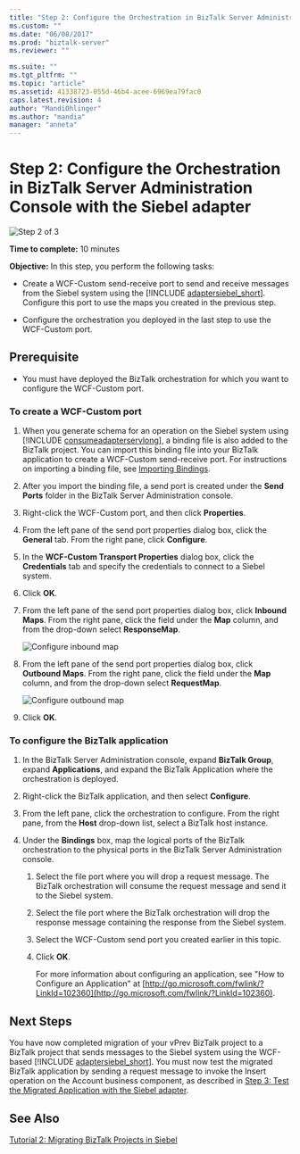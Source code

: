 ```yaml
---
title: "Step 2: Configure the Orchestration in BizTalk Server Administration Console with the Siebel adapter | Microsoft Docs"
ms.custom: ""
ms.date: "06/08/2017"
ms.prod: "biztalk-server"
ms.reviewer: ""

ms.suite: ""
ms.tgt_pltfrm: ""
ms.topic: "article"
ms.assetid: 41338723-055d-46b4-acee-6969ea79fac0
caps.latest.revision: 4
author: "MandiOhlinger"
ms.author: "mandia"
manager: "anneta"
---
```

# Step 2: Configure the Orchestration in BizTalk Server Administration Console with the Siebel adapter
![Step 2 of 3](../../adapters-and-accelerators/adapter-oracle-database/media/step-2of3.gif "Step_2of3")  
  
 **Time to complete:** 10 minutes  
  
 **Objective:** In this step, you perform the following tasks:  
  
- Create a WCF-Custom send-receive port to send and receive messages from the Siebel system using the [!INCLUDE [adaptersiebel_short](../../includes/adaptersiebel-short-md.md)]. Configure this port to use the maps you created in the previous step.  
  
- Configure the orchestration you deployed in the last step to use the WCF-Custom port.  
  
## Prerequisite  
  
-   You must have deployed the BizTalk orchestration for which you want to configure the WCF-Custom port.  
  
### To create a WCF-Custom port  
  
1. When you generate schema for an operation on the Siebel system using [!INCLUDE [consumeadapterservlong](../../includes/consumeadapterservlong-md.md)], a binding file is also added to the BizTalk project. You can import this binding file into your BizTalk application to create a WCF-Custom send-receive port. For instructions on importing a binding file, see [Importing Bindings](http://msdn.microsoft.com/library/908ab90c-2ba2-4c65-9f74-10579f06e372).  
  
2. After you import the binding file, a send port is created under the **Send Ports** folder in the BizTalk Server Administration console.  
  
3. Right-click the WCF-Custom port, and then click **Properties**.  
  
4. From the left pane of the send port properties dialog box, click the **General** tab. From the right pane, click **Configure**.  
  
5. In the **WCF-Custom Transport Properties** dialog box, click the **Credentials** tab and specify the credentials to connect to a Siebel system.  
  
6. Click **OK**.  
  
7. From the left pane of the send port properties dialog box, click **Inbound Maps**. From the right pane, click the field under the **Map** column, and from the drop-down select **ResponseMap**.  
  
    ![Configure inbound map](../../adapters-and-accelerators/adapter-siebel/media/e1ceee98-9f10-40f1-a611-88d3a2c102a9.gif "e1ceee98-9f10-40f1-a611-88d3a2c102a9")  
  
8. From the left pane of the send port properties dialog box, click **Outbound Maps**. From the right pane, click the field under the **Map** column, and from the drop-down select **RequestMap**.  
  
    ![Configure outbound map](../../adapters-and-accelerators/adapter-siebel/media/8f8efeaa-d5cd-4ed3-b2f3-a600c48c3bb9.gif "8f8efeaa-d5cd-4ed3-b2f3-a600c48c3bb9")  
  
9. Click **OK**.  
  
### To configure the BizTalk application  
  
1. In the BizTalk Server Administration console, expand **BizTalk Group**, expand **Applications**, and expand the BizTalk Application where the orchestration is deployed.  
  
2. Right-click the BizTalk application, and then select **Configure**.  
  
3. From the left pane, click the orchestration to configure. From the right pane, from the **Host** drop-down list, select a BizTalk host instance.  
  
4. Under the **Bindings** box, map the logical ports of the BizTalk orchestration to the physical ports in the BizTalk Server Administration console.  
  
   1. Select the file port where you will drop a request message. The BizTalk orchestration will consume the request message and send it to the Siebel system.  
  
   2. Select the file port where the BizTalk orchestration will drop the response message containing the response from the Siebel system.  
  
   3. Select the WCF-Custom send port you created earlier in this topic.  
  
   4. Click **OK**.  
  
      For more information about configuring an application, see "How to Configure an Application" at [http://go.microsoft.com/fwlink/?LinkId=102360](http://go.microsoft.com/fwlink/?LinkId=102360).  
  
## Next Steps  
 You have now completed migration of your vPrev BizTalk project to a BizTalk project that sends messages to the Siebel system using the WCF-based [!INCLUDE [adaptersiebel_short](../../includes/adaptersiebel-short-md.md)]. You must now test the migrated BizTalk application by sending a request message to invoke the Insert operation on the Account business component, as described in [Step 3: Test the Migrated Application with the Siebel adapter](../../adapters-and-accelerators/adapter-siebel/step-3-test-the-migrated-application-with-the-siebel-adapter.md).  
  
## See Also  
 [Tutorial 2: Migrating BizTalk Projects in Siebel](../../adapters-and-accelerators/adapter-siebel/tutorial-2-migrating-biztalk-projects-in-siebel.md)